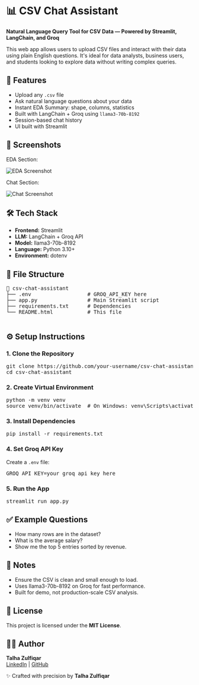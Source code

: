 <!DOCTYPE html>
<html lang="en">
<head>
  <meta charset="UTF-8">
</head>
<body>

  <h1>📊 CSV Chat Assistant</h1>
  <p><strong>Natural Language Query Tool for CSV Data — Powered by Streamlit, LangChain, and Groq</strong></p>

  <p>This web app allows users to upload CSV files and interact with their data using plain English questions. It's ideal for data analysts, business users, and students looking to explore data without writing complex queries.</p>

  <h2>🚀 Features</h2>
  <ul>
    <li>Upload any <code>.csv</code> file</li>
    <li>Ask natural language questions about your data</li>
    <li>Instant EDA Summary: shape, columns, statistics</li>
    <li>Built with LangChain + Groq using <code>llama3-70b-8192</code></li>
    <li>Session-based chat history</li>
    <li>UI built with Streamlit</li>
  </ul>

  <h2>📸 Screenshots</h2>
  <p>EDA Section:</p>
  <img src="https://via.placeholder.com/400x300?text=EDA+View" alt="EDA Screenshot">
  <p>Chat Section:</p>
  <img src="https://via.placeholder.com/400x300?text=Chat+View" alt="Chat Screenshot">

  <h2>🛠️ Tech Stack</h2>
  <ul>
    <li><strong>Frontend:</strong> Streamlit</li>
    <li><strong>LLM:</strong> LangChain + Groq API</li>
    <li><strong>Model:</strong> llama3-70b-8192</li>
    <li><strong>Language:</strong> Python 3.10+</li>
    <li><strong>Environment:</strong> dotenv</li>
  </ul>

  <h2>📂 File Structure</h2>
  <pre>
📁 csv-chat-assistant
├── .env                  # GROQ_API_KEY here
├── app.py                # Main Streamlit script
├── requirements.txt      # Dependencies
└── README.html           # This file
  </pre>

  <h2>⚙️ Setup Instructions</h2>

  <h3>1. Clone the Repository</h3>
  <pre>git clone https://github.com/your-username/csv-chat-assistant.git
cd csv-chat-assistant</pre>

  <h3>2. Create Virtual Environment</h3>
  <pre>python -m venv venv
source venv/bin/activate  # On Windows: venv\Scripts\activate</pre>

  <h3>3. Install Dependencies</h3>
  <pre>pip install -r requirements.txt</pre>

  <h3>4. Set Groq API Key</h3>
  <p>Create a <code>.env</code> file:</p>
  <pre>GROQ_API_KEY=your_groq_api_key_here</pre>

  <h3>5. Run the App</h3>
  <pre>streamlit run app.py</pre>

  <h2>✅ Example Questions</h2>
  <ul>
    <li>How many rows are in the dataset?</li>
    <li>What is the average salary?</li>
    <li>Show me the top 5 entries sorted by revenue.</li>
  </ul>

  <h2>📌 Notes</h2>
  <ul>
    <li>Ensure the CSV is clean and small enough to load.</li>
    <li>Uses llama3-70b-8192 on Groq for fast performance.</li>
    <li>Built for demo, not production-scale CSV analysis.</li>
  </ul>

  <h2>📄 License</h2>
  <p>This project is licensed under the <strong>MIT License</strong>.</p>

  <h2>👨‍💻 Author</h2>
  <p><strong>Talha Zulfiqar</strong><br>
  <a href="https://www.linkedin.com/in/talha-zulfiqar/">LinkedIn</a> |
  <a href="https://github.com/talhazulfiqar">GitHub</a></p>

  <p>✨ Crafted with precision by <strong>Talha Zulfiqar</strong></p>

</body>
</html>
